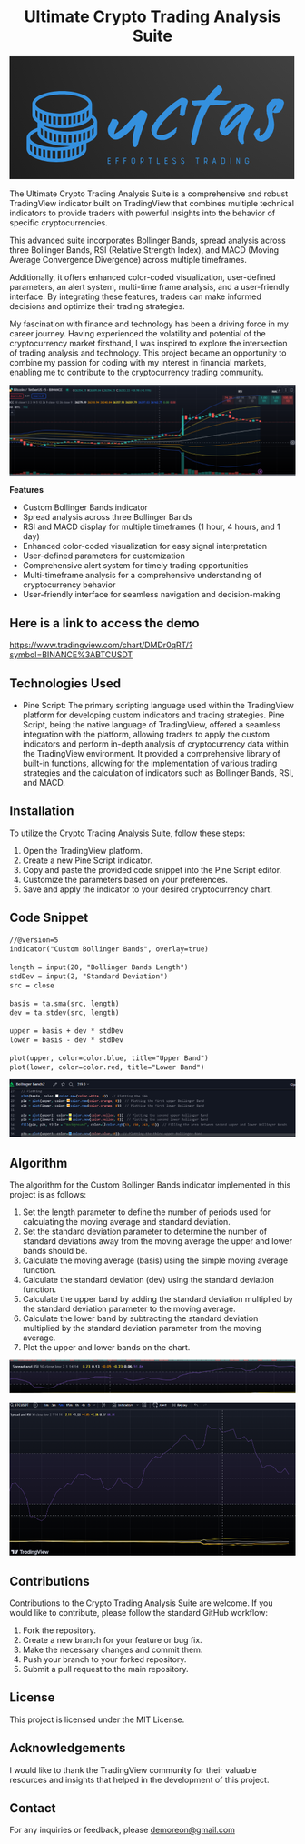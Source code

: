 # <center>Ultimate Crypto Trading Analysis Suite</center>

![Image Description](Screenshot_2.png)

The Ultimate Crypto Trading Analysis Suite is a comprehensive and robust TradingView indicator built on TradingView that combines multiple technical indicators to provide traders with powerful insights into the behavior of specific cryptocurrencies.

This advanced suite incorporates Bollinger Bands, spread analysis across three Bollinger Bands, RSI (Relative Strength Index), and MACD (Moving Average Convergence Divergence) across multiple timeframes.

Additionally, it offers enhanced color-coded visualization, user-defined parameters, an alert system, multi-time frame analysis, and a user-friendly interface. By integrating these features, traders can make informed decisions and optimize their trading strategies.

My fascination with finance and technology has been a driving force in my career journey. Having experienced the volatility and potential of the cryptocurrency market firsthand, I was inspired to explore the intersection of trading analysis and technology. This project became an opportunity to combine my passion for coding with my interest in financial markets, enabling me to contribute to the cryptocurrency trading community.

![Image Description](Screenshot_1.png)

**Features**
- Custom Bollinger Bands indicator
- Spread analysis across three Bollinger Bands
- RSI and MACD display for multiple timeframes (1 hour, 4 hours, and 1 day)
- Enhanced color-coded visualization for easy signal interpretation
- User-defined parameters for customization
- Comprehensive alert system for timely trading opportunities
- Multi-timeframe analysis for a comprehensive understanding of cryptocurrency behavior
- User-friendly interface for seamless navigation and decision-making

## Here is a link to access the demo 
https://www.tradingview.com/chart/DMDr0qRT/?symbol=BINANCE%3ABTCUSDT

## Technologies Used
- Pine Script: The primary scripting language used within the TradingView platform for developing custom indicators and trading strategies.
Pine Script, being the native language of TradingView, offered a seamless integration with the platform, allowing traders to apply the custom indicators and perform in-depth analysis of cryptocurrency data within the TradingView environment. It provided a comprehensive library of built-in functions, allowing for the implementation of various trading strategies and the calculation of indicators such as Bollinger Bands, RSI, and MACD.


## Installation
To utilize the Crypto Trading Analysis Suite, follow these steps:

1. Open the TradingView platform.
2. Create a new Pine Script indicator.
3. Copy and paste the provided code snippet into the Pine Script editor.
4. Customize the parameters based on your preferences.
5. Save and apply the indicator to your desired cryptocurrency chart.

## Code Snippet
```pine
//@version=5
indicator("Custom Bollinger Bands", overlay=true)

length = input(20, "Bollinger Bands Length")
stdDev = input(2, "Standard Deviation")
src = close

basis = ta.sma(src, length)
dev = ta.stdev(src, length)

upper = basis + dev * stdDev
lower = basis - dev * stdDev

plot(upper, color=color.blue, title="Upper Band")
plot(lower, color=color.red, title="Lower Band")
```
![Image Description](Screenshot_5.png)

## Algorithm

The algorithm for the Custom Bollinger Bands indicator implemented in this project is as follows:

1. Set the length parameter to define the number of periods used for calculating the moving average and standard deviation.
2. Set the standard deviation parameter to determine the number of standard deviations away from the moving average the upper and lower bands should be.
3. Calculate the moving average (basis) using the simple moving average function.
4. Calculate the standard deviation (dev) using the standard deviation function.
5. Calculate the upper band by adding the standard deviation multiplied by the standard deviation parameter to the moving average.
6. Calculate the lower band by subtracting the standard deviation multiplied by the standard deviation parameter from the moving average.
7. Plot the upper and lower bands on the chart.

![Image Description](Screenshot_3.png)

![Image Description](Screenshot_4.png)

## Contributions

Contributions to the Crypto Trading Analysis Suite are welcome. If you would like to contribute, please follow the standard GitHub workflow:

1. Fork the repository.
2. Create a new branch for your feature or bug fix.
3. Make the necessary changes and commit them.
4. Push your branch to your forked repository.
5. Submit a pull request to the main repository.

## License

This project is licensed under the MIT License.

## Acknowledgements

I would like to thank the TradingView community for their valuable resources and insights that helped in the development of this project.

## Contact

For any inquiries or feedback, please demoreon@gmail.com
